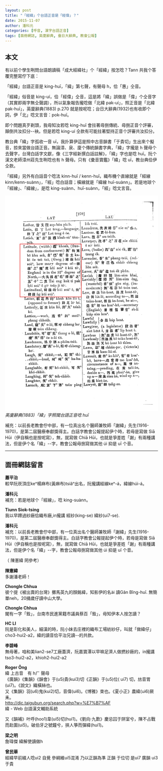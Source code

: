 ```yaml
---
layout: post
title: "「經緯」个台語正音是「經偉」？"
date: 2015-11-07
author: 潘科元
categories: [呼音, 漢字台語正音]
tags: [面冊網誌, 英廈辭典, 臺日大辭典, 教會公報]
---
```

## 本文

有以前个學生咧問台語朗讀稿「成大經緯社」个「經緯」按怎唸？Tann 共我个答覆完整寫佇下底：

「經緯」台語正音是 king-huī，「緯」第七聲，有聲母 h，佮「惠」仝音。

「經緯」俗音是 king-uí，佮「經偉」仝音，這是將「緯」誤做是「偉」个仝音字（其實即兩字無仝聲調），所以氣象報告攏唸做「北緯 pak-uí」，照正音是「北緯 pak-huī」，英廈辭典(1883) p.270 就是按呢唸；台日大辭典(1932)也有收即个詞，伊「北」唸文言音：pok-huī。

即个問題真歹剃頭，我毋知汝若唸 king-huī 會拄著毋捌傳統、毋捌正音个評審，顛倒共汝扣分\--袂。但是若唸 king-uí 仝款有可能拄著堅持正音个評審共汝扣分。

教台典「緯」字孤收一音 uī，我扑算伊這是照中古音韻書「于貴切」生出來个擬音，掠來當做台語正音。無論漳、泉、廈个傳統韻書字典，「緯」字攏是 h 聲母个去聲字，台灣白話字文獻，像《三字經新撰白話註解》，「緯」字也是唸 huī。阮个漢文老師漳州莊先生咧唸也有 h 聲母。只有《彙音寶鑑》「緯」唸 uī，教台典佮伊仝款。

「經緯」另外有白話音个唸法 kinn-huī / kenn-huī，織布機个直線就是「經線 kinn/kenn-suànn」，「經」唸白話音；橫線就是「緯線 huī-suànn」。若是地球个「經線」、「緯線」，是唸 king-suànn、huī-suànn，「經」唸文言音。

![英廈辭典「緯」](/assets/too/2015/1107/hui7-suann3.jpg)
_英廈辭典(1883)「緯」字照閩台語正音唸 huī_

補充：以前長老教會佇中部，有一位真出名个醫師兼牧師「謝緯」先生(1916-1970)，是第二屆醫療奉獻獎得主。白話字教會公報提起伊个時，若毋是寫做 Siā Hūi（伊自稱也是按呢寫），無，就寫做 Chiā Hūi，也就是爭差姓「謝」有兩種講法，但是伊个名「緯」\--字，教會公報毋捌寫做其他 úi 抑是 uī 个音。

---

## 面冊網誌留言

**蕭平治**  
較早阮崁頂庄keⁿ楊麻布(黃麻布)tsiâⁿ出名，阮攏講經線keⁿ-á，緯線húi-á。

**潘科元**  
補充：若是地球个「經線」，唸 king-suànn。

**Tiunn Siok-tsing**  
我以早蹛過紗廠佮織布廠,in攏講 經紗(king-se) 緯紗(ui7-se).

**潘科元**  
補充：以前長老教會佇中部，有一位真出名个醫師兼牧師「謝緯」先生(1916-1970)，是第二屆醫療奉獻獎得主。白話字教會公報提起伊个時，若毋是寫做 Siā Hūi（伊自稱也是按呢寫），無，就寫做 Chiā Hūi，也就是爭差姓「謝」有兩種講法，但是伊个名「緯」\--字，教會公報毋捌寫做其他 úi 抑是 uī 个音。

（ 陳憲緯 罔參考）

**陳憲緯**  
多謝潘老師！

**Chongle Chhua**  
彼个提《被出賣的台灣》擲馬英九的顏銘緯，知影伊的名ài 讀Gân Bîng-huī. 無簡單neh，20捅歲仔讀中山大學。

**Chongle Chhua**  
閣有一字「銓」，台南市民進黨籍市議員蔡百「銓」，毋知伊本人按怎讀？

**HC LI**  
阮是彰化和美人，細漢的時，阮小妹去庄裡的織布工場紡紗仔，叫就「做緯仔」cho3-hui2-a2，緯的讀音佮平治兄讀\--的共款。

**李碧峰**  
無毋著，咱和美lian2-se7工廠蓋濟，阮嘉寶潭以早嘛足濟人做撚紗廠的，in攏講tso3-hui2-a2，khioh2-hui2-a2

**Roger Ông**  
緯 上古音　有 hㄏ 聲母  
《廣韻》《集韻》《韻會》于(u5)貴(kui3)切《正韻》于(u5)位( ui7) 切，𠀤音胃(ui7)。《說文》織橫絲也。  
又《集韻》羽(u6)鬼(kui2)切，音偉(ui6)。《博雅》束也。《夏小正》農緯(ui6)厥耒。  
http://dic.taigubun.org/search.php?w=%E7%B7%AF  
緯 - Web 台語漢文輔助系統

又《韻補》叶呼(hoo1)韋(ui5)切(hui1)。《劉向·九歎》慶忌囚于阱室兮，陳不占戰而赴圍(ui5)。破伯牙之號鐘兮，挾人箏而彈緯(hui1)。

**梁之明**  
詹瑋傑 緯解使讀做h

**曾民華**  
經緯早前綴人唸ui2 自覺 參綱維ui5混淆 乃以正韻為準 正韻 于位切 是ui7 廣韻 ui3于貴
